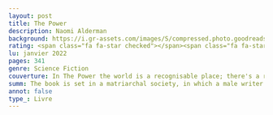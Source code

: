 ```yaml
--- 
layout: post
title: The Power
description: Naomi Alderman
background: https://i.gr-assets.com/images/S/compressed.photo.goodreads.com/books/1462814013i/29751398._SR1200,630_.jpg
rating: <span class="fa fa-star checked"></span><span class="fa fa-star checked"></span><span class="fa fa-star checked"></span><span class="fa fa-star checked"></span><span class="fa fa-star unchecked"></span>
lu: janvier 2022
pages: 341
genre: Science Fiction
couverture: In The Power the world is a recognisable place; there's a rich Nigerian kid who lounges around the family pool; a foster girl whose religious parents hide their true nature; a local American politician; a tough London girl from a tricky family. But something vital has changed, causing their lives to converge with devastating effect. Teenage girls now have immense physical power - they can cause agonising pain and even death. And, with this small twist of nature, the world changes utterly.This extraordinary novel by Naomi Alderman, a Sunday Times Young Writer of the Year and Granta Best of British writer, is not only a gripping story of how the world would change if power was in the hands of women but also exposes, with breath-taking daring, our contemporary world.
summ: The book is set in a matriarchal society, in which a male writer proposes a book to female author and friend. His book is set a few thousands years ago when in a patriarchal sciety - our current society - all the girls of about 15 years old start to get the ability to use their hands to send out electric shocks for self-defense, later attack, torture and murder. The story follows several characters which eas experience the evolution of the power differently. Roxy, an english teenager, whose mother is attacked and who manages to defend
annot: false
type_: Livre
---
```



